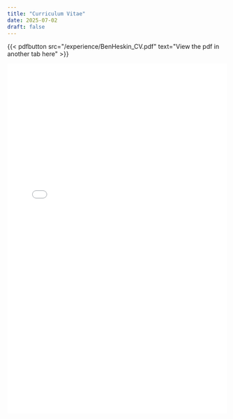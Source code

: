 ```yaml
---
title: "Curriculum Vitae"
date: 2025-07-02
draft: false
---
```


{{< pdfbutton src="/experience/BenHeskin_CV.pdf" text="View the pdf in another tab here" >}}

<iframe
  src="/experience/BenHeskin_CV.pdf"
  width="100%"
  height="800"
  style="border:none"
  title="Ben Heskin – Curriculum Vitae">
</iframe>